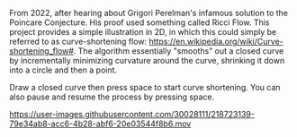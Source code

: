 From 2022, after hearing about Grigori Perelman's infamous solution to the Poincare Conjecture. His proof used something called Ricci Flow. This project provides a simple illustration in 2D, in which this could simply be referred to as curve-shortening flow: https://en.wikipedia.org/wiki/Curve-shortening_flow#.
The algorithm essentially "smooths" out a closed curve by incrementally minimizing curvature around the curve, shrinking it down into a circle and then a point. 

Draw a closed curve then press space to start curve shortening. You can also pause and resume the process by pressing space.

https://user-images.githubusercontent.com/30028111/218723139-79e34ab8-acc6-4b28-abf6-20e03544f8b6.mov
